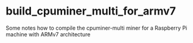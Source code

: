 # build_cpuminer_multi_for_armv7
Some notes how to compile the cpuminer-multi miner for a Raspberry Pi machine with ARMv7 architecture
